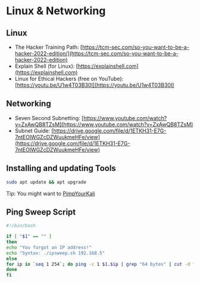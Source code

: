 # Linux & Networking

## Linux
- The Hacker Training Path: [https://tcm-sec.com/so-you-want-to-be-a-hacker-2022-edition/](https://tcm-sec.com/so-you-want-to-be-a-hacker-2022-edition)
- Explain Shell (for Linux): [https://explainshell.com](https://explainshell.com)
- Linux for Ethical Hackers (free on YouTube): [https://youtu.be/U1w4T03B30I](https://youtu.be/U1w4T03B30I)


## Networking

- Seven Second Subnetting: [https://www.youtube.com/watch?v=ZxAwQB8TZsM](https://www.youtube.com/watch?v=ZxAwQB8TZsM)
- Subnet Guide: [https://drive.google.com/file/d/1ETKH31-E7G-7ntEOlWGZcDZWuukmeHFe/view](https://drive.google.com/file/d/1ETKH31-E7G-7ntEOlWGZcDZWuukmeHFe/view)


## Installing and updating Tools

```bash
sudo apt update && apt upgrade
```

Tip: You might want to [PimpYourKali](https://github.com/Dewalt-arch/pimpmykali)

## Ping Sweep Script

```bash
#!/bin/bash 

if [ "$1" == "" ] 
then 
echo "You forgot an IP address!" 
echo "Syntax: ./ipsweep.sh 192.168.5" 
else 
for ip in `seq 1 254`; do ping -c 1 $1.$ip | grep "64 bytes" | cut -d " " -f 4 &
done
fi
```
